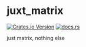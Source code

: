 juxt_matrix
================

[![Crates.io Version](https://img.shields.io/crates/v/juxt_matrix?style=flat)](https://crates.io/crates/juxt_matrix)
[![docs.rs](https://img.shields.io/docsrs/juxt_matrix?style=flat&logo=docsdotrs)](https://docs.rs/juxt_matrix/latest/juxt_matrix/)
<!-- [![Codecov](https://img.shields.io/codecov/c/gh/wolfired/juxt?token=95IHYGJI9H&style=flat&logo=codecov)](https://app.codecov.io/gh/wolfired/juxt) -->

just matrix, nothing else
